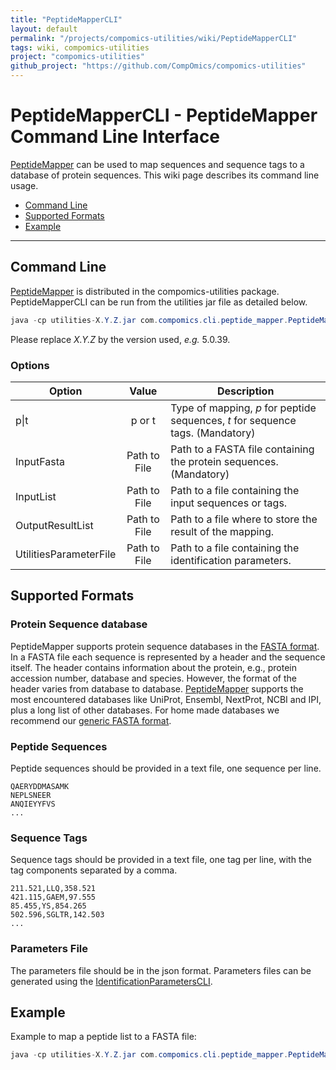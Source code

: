 ```yaml
---
title: "PeptideMapperCLI"
layout: default
permalink: "/projects/compomics-utilities/wiki/PeptideMapperCLI"
tags: wiki, compomics-utilities
project: "compomics-utilities"
github_project: "https://github.com/CompOmics/compomics-utilities"
---
```


# PeptideMapperCLI - PeptideMapper Command Line Interface #

[PeptideMapper](/projects/compomics-utilities/wiki/PeptideMapper) can be used to map sequences and sequence tags to a database of protein sequences. This wiki page describes its command line usage.

  * [Command Line](#command-line)
  * [Supported Formats](#supported-formats)
  * [Example](#example)

---

## Command Line ##

[PeptideMapper](/projects/compomics-utilities/wiki/PeptideMapper) is distributed in the compomics-utilities package. PeptideMapperCLI can be run from the utilities jar file as detailed below.

```java
java -cp utilities-X.Y.Z.jar com.compomics.cli.peptide_mapper.PeptideMapperCLI -[p|t] <InputFasta> <InputList> <OutputResultList> [<UtilitiesParameterFile>]
```

Please replace _X.Y.Z_ by the version used, _e.g._ 5.0.39.

### Options ###

| Option                 | Value        | Description                                                                    |
| ---------------------- |:------------:| ------------------------------------------------------------------------------ |
| p\|t                   | p or t       | Type of mapping, _p_ for peptide sequences, _t_ for sequence tags. (Mandatory) |
| InputFasta             | Path to File | Path to a FASTA file containing the protein sequences. (Mandatory)             |
| InputList              | Path to File | Path to a file containing the input sequences or tags.                         |
| OutputResultList       | Path to File | Path to a file where to store the result of the mapping.                       |
| UtilitiesParameterFile | Path to File | Path to a file containing the identification parameters.                       |

## Supported Formats ##

### Protein Sequence database ###
PeptideMapper supports protein sequence databases in the [FASTA format](http://en.wikipedia.org/wiki/FASTA_format). In a FASTA file each sequence is represented by a header and the sequence itself. The header contains information about the protein, e.g., protein accession number, database and species. However, the format of the header varies from database to database. [PeptideMapper](/projects/compomics-utilities/wiki/PeptideMapper) supports the most encountered databases like UniProt, Ensembl, NextProt, NCBI and IPI, plus a long list of other databases. For home made databases we recommend our [generic FASTA format](/projects/searchgui/wiki/DatabaseHelp#non-standard-fasta).

### Peptide Sequences ###

Peptide sequences should be provided in a text file, one sequence per line.

```
QAERYDDMASAMK
NEPLSNEER
ANQIEYYFVS
...
```

### Sequence Tags ###

Sequence tags should be provided in a text file, one tag per line, with the tag components separated by a comma.

```
211.521,LLQ,358.521
421.115,GAEM,97.555
85.455,YS,854.265
502.596,SGLTR,142.503
...
```

### Parameters File ###

The parameters file should be in the json format. Parameters files can be generated using the [IdentificationParametersCLI](/projects/compomics-utilities/wiki/IdentificationParametersCLI).

## Example ##

Example to map a peptide list to a FASTA file:

```java
java -cp utilities-X.Y.Z.jar com.compomics.cli.peptide_mapper.PeptideMapperCLI -p exampleFiles/PeptideMapping/yeast.fasta exampleFiles/PeptideMapping/yeast-pep-1k.csv result-file.csv
```